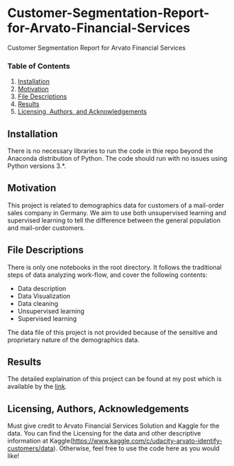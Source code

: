 # Customer-Segmentation-Report-for-Arvato-Financial-Services
Customer Segmentation Report for Arvato Financial Services

### Table of Contents
1. [Installation](#installation)
2. [Motivation](#motivation)
3. [File Descriptions](#files)
4. [Results](#results)
5. [Licensing, Authors, and Acknowledgements](#licensing)


## Installation <a name="installation"></a>

There is no necessary libraries to run the code in thie repo beyond the Anaconda distribution of Python.  The code should run with no issues using Python versions 3.*.


## Motivation

This project is related to demographics data for customers of a mail-order sales company in Germany. We aim to use both unsupervised learning and supervised learning to tell the difference between the general population and mail-order customers.   

## File Descriptions <a name="files"></a>

There is only one notebooks in the root directory. It follows the traditional steps of data analyzing work-flow, and cover the following contents:
- Data description
- Data Visualization
- Data cleaning
- Unsupervised learning
- Supervised learning

The data file of this project is not provided because of the sensitive and proprietary nature of the demographics data.

## Results <a name="results"></a>
The detailed explaination of this project can be found at my post which is available by the [link](https://medium.com/@fafun/customer-segmentation-report-for-arvato-financial-services-80371a8a2de4).


## Licensing, Authors, Acknowledgements<a name="licensing"></a>

Must give credit to Arvato Financial Services Solution and Kaggle for the data.  You can find the Licensing for the data and other descriptive information at Kaggle(https://www.kaggle.com/c/udacity-arvato-identify-customers/data). Otherwise, feel free to use the code here as you would like! 
